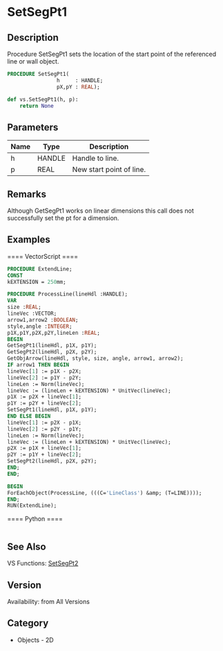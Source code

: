 # SetSegPt1

## Description
Procedure SetSegPt1 sets the location of the start point of the referenced line or wall object.

```pascal
PROCEDURE SetSegPt1(
				h     : HANDLE;
				pX,pY : REAL);
```

```python
def vs.SetSegPt1(h, p):
    return None
```

## Parameters
|Name|Type|Description|
|---|---|---|
|h|HANDLE|Handle to line.|
|p|REAL|New start point of line.|

## Remarks
Although GetSegPt1 works on linear dimensions this call does not successfully set the pt for a dimension.

## Examples
==== VectorScript ====
```pascal
PROCEDURE ExtendLine;
CONST
kEXTENSION = 250mm;

PROCEDURE ProcessLine(lineHdl :HANDLE);
VAR
size :REAL;
lineVec :VECTOR;
arrow1,arrow2 :BOOLEAN;
style,angle :INTEGER;
p1X,p1Y,p2X,p2Y,lineLen :REAL;
BEGIN
GetSegPt1(lineHdl, p1X, p1Y);
GetSegPt2(lineHdl, p2X, p2Y);
GetObjArrow(lineHdl, style, size, angle, arrow1, arrow2);
IF arrow1 THEN BEGIN
lineVec[1] := p1X - p2X;
lineVec[2] := p1Y - p2Y;
lineLen := Norm(lineVec);
lineVec := (lineLen + kEXTENSION) * UnitVec(lineVec);
p1X := p2X + lineVec[1];
p1Y := p2Y + lineVec[2];
SetSegPt1(lineHdl, p1X, p1Y);
END ELSE BEGIN
lineVec[1] := p2X - p1X;
lineVec[2] := p2Y - p1Y;
lineLen := Norm(lineVec);
lineVec := (lineLen + kEXTENSION) * UnitVec(lineVec);
p2X := p1X + lineVec[1];
p2Y := p1Y + lineVec[2];
SetSegPt2(lineHdl, p2X, p2Y);
END;
END;

BEGIN
ForEachObject(ProcessLine, (((C='LineClass') &amp; (T=LINE))));
END;
RUN(ExtendLine);
```
==== Python ====
```python

```

## See Also
VS Functions:
[SetSegPt2](SetSegPt2.md)

## Version
Availability: from All Versions

## Category
* Objects - 2D

